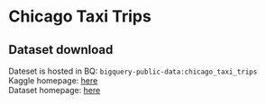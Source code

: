 # Chicago Taxi Trips

## Dataset download

Dateset is hosted in BQ: `bigquery-public-data:chicago_taxi_trips`  
Kaggle homepage: [here](https://www.kaggle.com/chicago/chicago-taxi-trips-bq)  
Dataset homepage: [here](https://digital.cityofchicago.org/index.php/chicago-taxi-data-released/)

